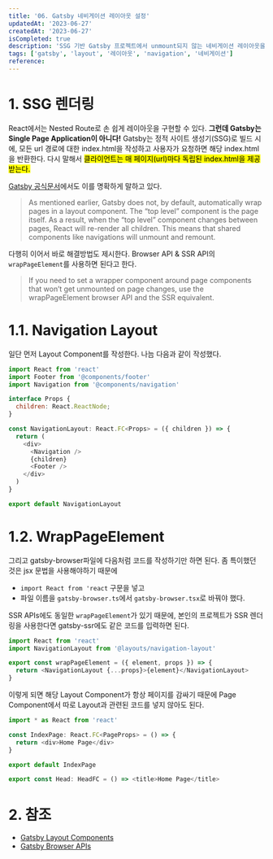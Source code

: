 ```yaml
---
title: '06. Gatsby 네비게이션 레이아웃 설정'
updatedAt: '2023-06-27'
createdAt: '2023-06-27'
isCompleted: true
description: 'SSG 기반 Gatsby 프로젝트에서 unmount되지 않는 네비게이션 레이아웃을 만든다.'
tags: ['gatsby', 'layout', '레이아웃', 'navigation', '네비게이션']
reference:
---
```


# 1. SSG 렌더링

React에서는 Nested Route로 손 쉽게 레이아웃을 구현할 수 있다. **그런데 Gatsby는 Single Page Application이 아니다!** Gatsby는 정적 사이트 생성기(SSG)로 빌드 시에, 모든 url 경로에 대한 index.html을 작성하고 사용자가 요청하면 해당 index.html을 반환한다. 다시 말해서 <mark>클라이언트는 매 페이지(url)마다 독립된 index.html을 제공받는다.</mark>

[Gatsby 공식문서](https://www.gatsbyjs.com/docs/how-to/routing/layout-components/)에서도 이를 명확하게 말하고 있다.

> As mentioned earlier, Gatsby does not, by default, automatically wrap pages in a layout component. The “top level” component is the page itself. As a result, when the “top level” component changes between pages, React will re-render all children. This means that shared components like navigations will unmount and remount.

다행히 이어서 바로 해결방법도 제시한다. Browser API & SSR API의 `wrapPageElement`를 사용하면 된다고 한다.

> If you need to set a wrapper component around page components that won’t get unmounted on page changes, use the wrapPageElement browser API and the SSR equivalent.

# 1.1. Navigation Layout

일단 먼저 Layout Component를 작성한다. 나늠 다음과 같이 작성했다.

```js
import React from 'react'
import Footer from '@components/footer'
import Navigation from '@components/navigation'

interface Props {
  children: React.ReactNode;
}

const NavigationLayout: React.FC<Props> = ({ children }) => {
  return (
    <div>
      <Navigation />
      {children}
      <Footer />
    </div>
  )
}

export default NavigationLayout
```

# 1.2. WrapPageElement

그리고 gatsby-browser파일에 다음처럼 코드를 작성하기만 하면 된다. 좀 특이했던 것은 jsx 문법을 사용해야하기 때문에

- `import React from 'react` 구문을 넣고
- 파일 이름을 `gatsby-browser.ts`에서 `gatsby-browser.tsx`로 바꿔야 했다.

SSR APIs에도 동일한 `wrapPageElement`가 있기 때문에, 본인의 프로젝트가 SSR 렌더링을 사용한다면 gatsby-ssr에도 같은 코드를 입력하면 된다.

```js
import React from 'react'
import NavigationLayout from '@layouts/navigation-layout'

export const wrapPageElement = ({ element, props }) => {
  return <NavigationLayout {...props}>{element}</NavigationLayout>
}
```

이렇게 되면 해당 Layout Component가 항상 페이지를 감싸기 때문에 Page Component에서 따로 Layout과 관련된 코드를 넣지 않아도 된다.

```js
import * as React from 'react'

const IndexPage: React.FC<PageProps> = () => {
  return <div>Home Page</div>
}

export default IndexPage

export const Head: HeadFC = () => <title>Home Page</title>
```

# 2. 참조

- [Gatsby Layout Components](https://www.gatsbyjs.com/docs/how-to/routing/layout-components/)
- [Gatsby Browser APIs](https://www.gatsbyjs.com/docs/reference/config-files/gatsby-browser/)
